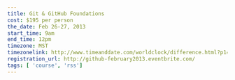 ```yaml
---
title: Git & GitHub Foundations
cost: $195 per person
the_date: Feb 26-27, 2013
start_time: 9am
end_time: 12pm
timezone: MST
timezonelink: http://www.timeanddate.com/worldclock/difference.html?p1=75
registration_url: http://github-february2013.eventbrite.com/
tags: [ 'course', 'rss']
---
```

